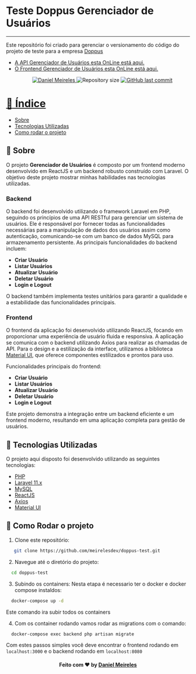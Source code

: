 # Teste Doppus Gerenciador de Usuários

---

Este repositório foi criado para gerenciar o versionamento do código do projeto de teste para a empresa <a href="https://doppus.com/" >Doppus</a>

- [A API Gerenciador de Usuários esta OnLine está aqui.](https://api.danielmeireles.com/)
- [O Frontend Gerenciador de Usuários esta OnLine está aqui.](https://app-doppus.danielmeireles.com/)
  <p align="center">	
     <a href="https://www.linkedin.com/in/developer-danielmn/">
        <img alt="Daniel Meireles" src="https://img.shields.io/badge/-Daniel Meireles-0080000?style=flat&logo=Linkedin&logoColor=white" />
     </a>
    <img alt="Repository size" src="https://img.shields.io/github/languages/code-size/meirelesdev/doppus-test?color=0080000label=repo%20size">
    <a href="https://github.com/meirelesdev/doppus-test/commits/main">
      <img alt="GitHub last commit" src="https://img.shields.io/github/last-commit/meirelesdev/doppus-test?color=0080000">
  </p>

# :pushpin: Índice

- [Sobre](#sobre)
- [Tecnologias Utilizadas](#tecnologias-utilizadas)
- [Como rodar o projeto](#rodando-o-projeto)

<a id="sobre"></a>

## :bookmark: Sobre

O projeto **Gerenciador de Usuários** é composto por um frontend moderno desenvolvido em ReactJS e um backend robusto construído com Laravel. O objetivo deste projeto mostrar minhas habilidades nas tecnologias utilizadas.

### Backend

O backend foi desenvolvido utilizando o framework Laravel em PHP, seguindo os princípios de uma API RESTful para gerenciar um sistema de usuários. Ele é responsável por fornecer todas as funcionalidades necessárias para a manipulação de dados dos usuários assim como autenticação, comunicando-se com um banco de dados MySQL para armazenamento persistente. As principais funcionalidades do backend incluem:

- **Criar Usuário**
- **Listar Usuários**
- **Atualizar Usuário**
- **Deletar Usuário**
- **Login e Logout**

O backend também implementa testes unitários para garantir a qualidade e a estabilidade das funcionalidades principais.

### Frontend

O frontend da aplicação foi desenvolvido utilizando ReactJS, focando em proporcionar uma experiência de usuário fluida e responsiva. A aplicação se comunica com o backend utilizando Axios para realizar as chamadas de API. Para o design e a estilização da interface, utilizamos a biblioteca [Material UI](https://mui.com/), que oferece componentes estilizados e prontos para uso.

Funcionalidades principais do frontend:

- **Criar Usuário**
- **Listar Usuários**
- **Atualizar Usuário**
- **Deletar Usuário**
- **Login e Logout**

Este projeto demonstra a integração entre um backend eficiente e um frontend moderno, resultando em uma aplicação completa para gestão de usuários.

<a id="tecnologias-utilizadas"></a>

## :rocket: Tecnologias Utilizadas

O projeto aqui disposto foi desenvolvido utilizando as seguintes tecnologias:

- [PHP](https://www.php.net/)
- [Laravel 11.x](https://laravel.com/)
- [MySQL](https://dev.mysql.com/)
- [ReactJS](https://pt-br.reactjs.org/)
- [Axios](https://axios-http.com/docs/intro)
- [Material UI](https://mui.com/)

<a id="rodando-o-projeto"></a>

## :rocket: Como Rodar o projeto

1. Clone este repositório:

```sh
   git clone https://github.com/meirelesdev/doppus-test.git
```

2. Navegue até o diretório do projeto:

```sh
  cd doppus-test
```

3. Subindo os containers:
   Nesta etapa é necessario ter o docker e docker compose instaldos:

```sh
  docker-compose up -d
```

Este comando ira subir todos os containers

4. Com os container rodando vamos rodar as migrations com o comando:

```sh
  docker-compose exec backend php artisan migrate
```

Com estes passos simples você deve encontrar o frontend rodando em `localhost:3000` e o backend rodando em `localhost:8080`

<h4 align="center">
    Feito com ❤️ by <a href="https://www.linkedin.com/in/developer-danielmn/" target="_blank">Daniel Meireles</a>
</h4>
